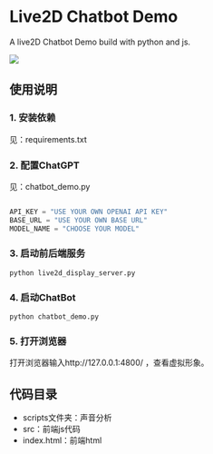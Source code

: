 # Live2D Chatbot Demo

A live2D Chatbot Demo build with python and js.

![](screenshot.png)

## 使用说明

### 1. 安装依赖
见：requirements.txt

### 2. 配置ChatGPT

见：chatbot_demo.py
``` py

API_KEY = "USE YOUR OWN OPENAI API KEY"
BASE_URL = "USE YOUR OWN BASE URL"
MODEL_NAME = "CHOOSE YOUR MODEL"

```


### 3. 启动前后端服务
```
python live2d_display_server.py
```

### 4. 启动ChatBot
```
python chatbot_demo.py
```

### 5. 打开浏览器
打开浏览器输入http://127.0.0.1:4800/ ，查看虚拟形象。

## 代码目录
- scripts文件夹：声音分析
- src：前端js代码
- index.html：前端html
